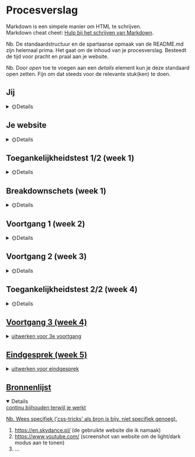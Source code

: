 # Procesverslag
Markdown is een simpele manier om HTML te schrijven.  
Markdown cheat cheet: [Hulp bij het schrijven van Markdown](https://github.com/adam-p/markdown-here/wiki/Markdown-Cheatsheet).

Nb. De standaardstructuur en de spartaanse opmaak van de README.md zijn helemaal prima. Het gaat om de inhoud van je procesverslag. Besteedt de tijd voor pracht en praal aan je website.

Nb. Door *open* toe te voegen aan een *details* element kun je deze standaard open zetten. Fijn om dat steeds voor de relevante stuk(ken) te doen.





## Jij

<details>
  <summary> 🌞Details </summary>

  ### Auteur:
  Michelle de Boer

  #### Je startniveau:
  Tussen blauw en rood in 😼

  #### Je focus:
  Het liefste allebei, maar voor nu de surface plane
 
</details>





## Je website

<details>
  <summary>🌞Details</summary>

  ### Je opdracht:
  https://en.skydance.pl/ (een small, family-run business voor alternative fashion)

  #### Screenshot(s) van de eerste pagina (small screen): 
  HOME PAGE (landings/nieuwe producten pagina)  
  <img src="readme-images/homepage.jpg" width="375px" alt="de home pagina van de kleding webshop genaamd ShopSkyDance.">

  #### Screenshot(s) van de tweede pagina (small screen):
  PRODUCT (detailpagina van een product)
  
  <img src="readme-images/product-page-1.jpg" width="375px" alt="een product pagina van een hoodie. Er zijn meerdere foto's van verschillende hoeken van het product.">
  <img src="readme-images/product-page-2.jpg" width="375px" alt="Meer informatie over het product volgt. Er is een accordion gebruikt om informatie over het product aan te tonen.">
 
</details>



## Toegankelijkheidstest 1/2 (week 1)

<details>
  <summary>🌞Details</summary>

  ### Bevindingen
  Lijst met je bevindingen die in de test naar voren kwamen:

  #### Screenreader
  Hier korte omschrijving (met indien nodig afbeeldingen)

  Hier een omschrijving van hoe het opgelost kan worden (met indien nodig afbeeldingen)
  
  #### Concentratieproblemen
  De gebruiker vond dat er veel plaatjes waren, maar dat is best logisch voor een webshop die producten aan biedt.
  Er kan wel gekeken worden naar andere kleding webshops om te kijken hoe zij hun producten weergeven en of dit dan bij mijn website beter kan.
  
  De gebruiker miste verder een hover effect op buttons en de call to action was niet sterk aanwezig.
  Ook was de font bij de beschikbare maten erg dun en dus onleesbaar (vooral op kleine schermen kan dit een probleem gaan vormen).
  De rating van producten is verder ook erg klein en belemmert de readability. 
  Verder moeten de betaalmethodes hun kleur behouden -- de website heeft de iconen zwart-wit gemaakt zodat het in de huisstijl past. 
  Dit kan een prima keuze zijn maar in dit geval miste de gebruiker de herkenning van deze iconen omdat ze verdwijnen in het monochroom kleurenschema.
  
  Afbeelding(en) ter ondersteuning:
  
  <img src="readme-images/readability.jpg" width="375px" alt=".">
  <img src="readme-images/readability-icons.jpg" width="375px" alt=".">


  #### Muis en Toetsenbord 
  Hier korte omschrijving (met indien nodig afbeeldingen)

  Hier een omschrijving van hoe het opgelost kan worden (met indien nodig afbeeldingen)


  #### Motoriek (shocks, elastiekjes)
  Shocks: niet getest
  
  Elastiek: scrollen lukt, het verplaatsen lukt wat lastiger. Een beetje onduidelijkheid m.b.t. de buttons voor kledingmaten. De donkergrijze button betekent "uitverkocht" en als je erop klikt, komt erboven “sold out” te staan. Dit is alleen maar weergegeven als kleine, zwarte tekst.

  Hier een omschrijving van hoe het opgelost kan worden (met indien nodig afbeeldingen)


  #### Visueel (brillen, contrast, kleurenblind, dark/light). 
  Hier korte omschrijving (met indien nodig afbeeldingen)
  
  Kleurenblindheid: ✔️
  De website is heel colourblind friendly door het weinige kleurgebruik.
  
  Dark/light Mode: ✔️
  De website heeft een dark/light modus. De buttons weergeven dit alleen niet helemaal handig.
  
  Dit is hoe het momenteel eruit ziet:

  <img src="readme-images/light-dark-mode-1.PNG" width="375px" alt=".">
  <img src="readme-images/light-dark-mode-2.PNG" width="375px" alt=".">
  
  
  Oplossing: 
  Een oplossing is om de huidige modus aan te tonen, i.p.v. de andere modus. Zoals bij YouTube:
  
  <img src="readme-images/voorbeeld-light-mode-youtube.jpg" width="375px" alt=".">
  <img src="readme-images/voorbeeld-light-mode-edit.jpg" width="375px" alt=".">
  
  Door de huidige modus te tonen (in dit geval is dat de light modus), snapt de gebruiker meteen welke modus nu in gebruik is. 
  
  Door de rode kleur te gebruiken als call to action, is de button ook makkelijker te vinden.
  

</details>



## Breakdownschets (week 1)

<details>
  <summary>🌞Details</summary>

  ### de hele pagina: 
  <img src="readme-images/dummy-plaatje.jpg" width="375px" alt="breakdown van de hele pagina">

  ### dynamisch deel (bijv menu): 
  <img src="readme-images/dummy-plaatje.jpg" width="375px" alt="breakdown van een dynamisch deel">

  ### wellicht nog een dynamisch deel (bijv filter): 
  <img src="readme-images/dummy-plaatje.jpg" width="375px" alt="breakdown van nog een dynamisch deel">

</details>





## Voortgang 1 (week 2)

<details>
  <summary>🌞Details</summary>

  ### Stand van zaken
  hier dit ging goed & dit was lastig (neem ook screenshots op van delen van je website en code)


  ### Agenda voor meeting
  Iedereen heeft wat vragen bedacht die zij willen stellen.
  
  #### Groep:
  | Deniz | Michelle | Mike | Quinesha|
  
  #### Vragen van Deniz:
  - Hoe zet ik tekst bij mijn footer?
  - Hoe maak ik de Amsterdam/Barcelona button?
  - Hoe maak ik de header en main bij mijn About Moco page?
  
  #### Vragen van Michelle:
  - Hoe maak ik een uitklapbaar menu?
  - Hoe maak je een slideshow van tekst?
  - Hoe zorg ik ervoor min. 2 en max. 4 items op een rij krijg?
  
  #### Vragen van Mike:
  - Hoe maak ik een responsive menu?
  
  #### Vragen van Quinesha:
  - Hoe zet ik de pijltjes van mij carousel aan de zijkanten?
  - Hoe zet ik een carousel naast een list?
  - Waarom krijg ik een witte balk wanneer ik naar een kleine scherm ga?
  


  ### Verslag van meeting
  hier na afloop snel de uitkomsten van de meeting vastleggen

  - Iedereen zijn/haar vragen zijn beantwoord.
  - De vragen zijn stapsgewijs doorgenomen.
  - Mijn vragen zijn opgelost d.m.v. een aantal CodePennetjes:
  
  Oplossingen
  
  - Er is a.d.h.v CSS en JS een geanimeerde menu gemaakt.
  - De marquee tag zorgt ervoor dat mijn tekst zich gedraagt als een soort slideshow.
  - Dankzij wat styling kan ik 2/4 items op een rij krijgen door grid-template-columns.

</details>





## Voortgang 2 (week 3)

<details>
  <summary>🌞Details</summary>

  ### Stand van zaken
  Ik ben er vorige 
  hier dit ging goed & dit was lastig (neem ook screenshots op van delen van je website en code)


  ### Agenda voor meeting
  Iedereen heeft wat vragen bedacht die zij willen stellen.

  #### Groep:
  | Britney | Michelle | Rosalie | Tijme |
  
  #### Vragen van Britney:
  - Kan ik een class/id gebruiken voor tekst?
  - In hoeverre moet ik het uitwerken?
  
  #### Vragen van Michelle:
  - Kan ik een class/id gebruiken voor wat images en tekst?
  - Hoe haal ik de witruimte tussen mijn marquee en banner image weg?
  - Hoe krijg ik streepjes (hr) tussen de stukjes tekst in mijn footer?
  - Hoe zorg ik dat er een andere afbeelding tevoorschijn komt als ik boven een item hover?
  
  #### Vragen van Rosalie
  - Hulp bij dark mode
  - Hoe kom ik aan de background image?
  
  #### Vragen van Tijme 
  - Hoe zet ik mijn vakjes in het midden?
  
  
  
  
  
  ### Verslag van meeting
  hier na afloop snel de uitkomsten van de meeting vastleggen

</details>





## Toegankelijkheidstest 2/2 (week 4)

<details>
  <summary>🌞Details</summary>

  ### Bevindingen
  - De website is best goed te navigeren bij concentratieproblemen: de afbeeldingen zijn informatief genoeg.

  #### Screenreader
  - Niet elke image heeft een alt tekst.

  Oplossing:
  - Een alt="" plaatsen bij elke afbeelding.


  #### Muis en Toetsenbord 
  - Kan niet tabben door de website: hij pakt alleen het e-mail veldje.
  - Er kan wel op de originele website getabd worden (ook Enter werkt).

  Oplossing:
  - De <h1>tjes vervangen met <a href>'s.
  - 


  #### Motoriek (shocks, elastiekjes)
  - 

  Hier een omschrijving van hoe het opgelost kan worden (met indien nodig afbeeldingen)


  #### Visueel (brillen, contrast, kleurenblind, dark/light). 
  - De readability van de tekst is goed bij wazigheid als de letters wat vergroot worden.
  - Kleurenblindheid is geen probleem omdat de website grotendeels monochroom is.
  - Ook in zwart-wit is het contrast duidelijk genoeg.

  Hier een omschrijving van hoe het opgelost kan worden (met indien nodig afbeeldingen)
  

</details>





## Voortgang 3 (week 4)

<details>
  <summary>uitwerken voor 3e voortgang</summary>

  ### Stand van zaken
  hier dit ging goed & dit was lastig (neem ook screenshots op van delen van je website en code)


  ### Agenda voor meeting
  samen met je groepje opstellen

  | student 1      | student 2          | student 3    | student 4        |
  | ---            | ---                | ---          | ---              |
  | dit bespreken  | en dit             | en ik dit    | en dan ik dat    |
  | en dat ook nog | dit als er tijd is | nog een punt | dit wil ik zeker |
  | ...            | ...                | ...          | ...              |


  ### Verslag van meeting
  hier na afloop snel de uitkomsten van de meeting vastleggen

  - punt 1
  - punt 2
  - nog een punt
  - ...

</details>





## Eindgesprek (week 5)

<details>
  <summary>uitwerken voor eindgesprek</summary>

  ### Je uitkomst - karakteristiek screenshots:
  <img src="readme-images/dummy-plaatje.jpg" width="375px" alt="uitomst opdracht 1">


  ### Dit ging goed/Heb ik geleerd: 
  Korte omschrijving met plaatjes

  <img src="readme-images/dummy-plaatje.jpg" width="375px" alt="top">


  ### Dit was lastig/Is niet gelukt:
  Korte omschrijving met plaatjes

  <img src="readme-images/dummy-plaatje.jpg" width="375px" alt="bummer">
</details>





## Bronnenlijst

<details open>
  <summary>continu bijhouden terwijl je werkt</summary>

  Nb. Wees specifiek ('css-tricks' als bron is bijv. niet specifiek genoeg).

  1.  https://en.skydance.pl/ (de gebruikte website die ik namaak)
  2. https://www.youtube.com/ (screenshot van website om de light/dark modus aan te tonen)
  3. ...

</details>
